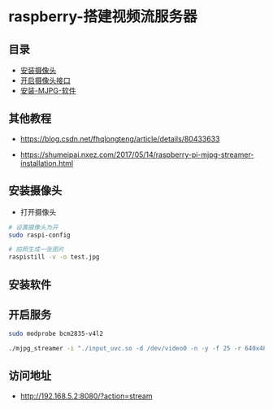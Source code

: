 # raspberry-搭建视频流服务器

## 目录

- [安装摄像头](#安装摄像头)
- [开启摄像头接口](#开启摄像头接口)
- [安装-MJPG-软件](#安装-MJPG-软件)

## 其他教程

- https://blog.csdn.net/fhqlongteng/article/details/80433633

- https://shumeipai.nxez.com/2017/05/14/raspberry-pi-mjpg-streamer-installation.html

## 安装摄像头

- 打开摄像头

```bash
# 设置摄像头为开
sudo raspi-config

# 拍照生成一张图片
raspistill -v -o test.jpg
```

## 安装软件

## 开启服务

```bash
sudo modprobe bcm2835-v4l2

./mjpg_streamer -i "./input_uvc.so -d /dev/video0 -n -y -f 25 -r 640x480" -o "./output_http.so -p 3000 -n -w /usr/local/www"
```

## 访问地址

- http://192.168.5.2:8080/?action=stream
